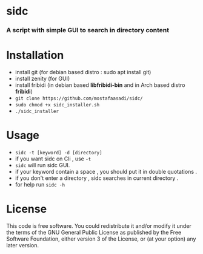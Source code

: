 # sidc
### A script with simple GUI to search in directory content

# Installation
- install git (for debian based distro : sudo apt install git)
- install zenity (for GUI)
- install fribidi (in debian based **libfribidi-bin** and in Arch based distro **fribidi**)
- ```git clone https://github.com/mostafaasadi/sidc/```
- ```sudo chmod +x sidc_installer.sh```
- ```./sidc_installer```

# Usage
- ```sidc -t [keyword] -d [directory]```
- if you want sidc on Cli , use ```-t``` 
- ```sidc``` will run sidc GUI.
- if your keyword contain a space , you should put it in double quotations .
- if you don't enter a directory , sidc searches in current directory .
- for help run ```sidc -h```

# License
This code is free software. You could redistribute it and/or modify it under the terms of the GNU General Public License as published by the Free Software Foundation, either version 3 of the License, or (at your option) any later version.
